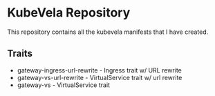 # KubeVela Repository
This repository contains all the kubevela manifests that I have created.

## Traits
- gateway-ingress-url-rewrite - Ingress trait w/ URL rewrite
- gateway-vs-url-rewrite - VirtualService trait w/ url rewrite
- gateway-vs - VirtualService trait
